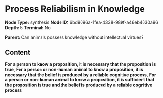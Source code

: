 # Process Reliabilism in Knowledge

**Node Type:** synthesis
**Node ID:** 6bd9096a-1fea-4338-989f-a46eb4630a96
**Depth:** 5
**Terminal:** No

**Parent:** [Can animals possess knowledge without intellectual virtues?](can-animals-possess-knowledge-without-intellectual-virtues-antithesis-4dd77de9-06e6-4177-85b7-b3d2081e9ca8.md)

## Content

**For a person to know a proposition, it is necessary that the proposition is true**, **For a person or non-human animal to know a proposition, it is necessary that the belief is produced by a reliable cognitive process**, **For a person or non-human animal to know a proposition, it is sufficient that the proposition is true and the belief is produced by a reliable cognitive process**
